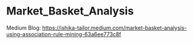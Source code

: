 # Market_Basket_Analysis

Medium Blog:
https://ishika-tailor.medium.com/market-basket-analysis-using-association-rule-mining-63a6ee773c8f
